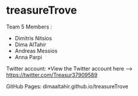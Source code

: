 # treasureTrove
Team 5 Members :

* Dimitris Nitsios
* Dima AlTahir
* Andreas Messios
* Anna Parpi

Twitter account:
*View the Twitter account here --> https://twitter.com/Treasur37909589

GitHub Pages: dimaaltahir.github.io/treasureTrove
